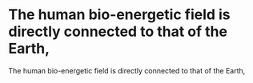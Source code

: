 # The human bio-energetic field is directly connected to that of the Earth,

The human bio-energetic field is directly connected to that of the Earth,